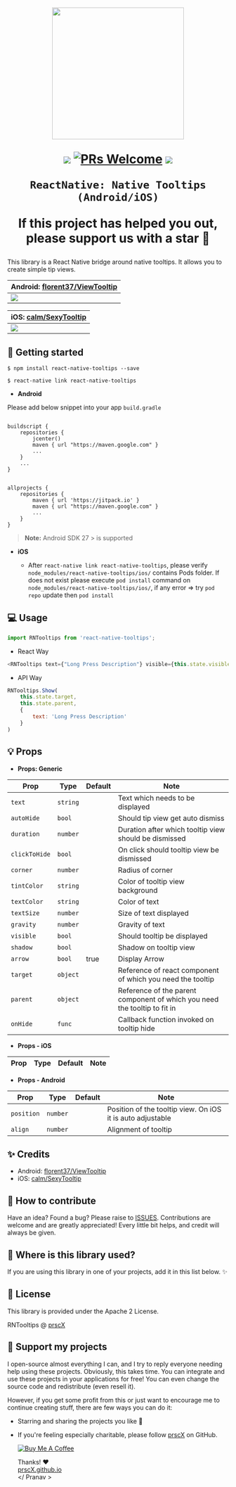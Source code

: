 <h1 align="center">

<p align="center">
  <img src="https://storage.googleapis.com/material-design/publish/material_v_12/assets/0B7WCemMG6e0VZ1JKMzJFcmhOWkk/components-tooltips.png" width="300" height="300" />
</p>

<p align="center">
  <a href="https://www.npmjs.com/package/react-native-tooltips"><img src="http://img.shields.io/npm/v/react-native-tooltips.svg?style=flat" /></a>
  <a href="https://github.com/prscX/react-native-tooltips/pulls"><img alt="PRs Welcome" src="https://img.shields.io/badge/PRs-welcome-brightgreen.svg" /></a>
  <a href="https://github.com/prscX/react-native-tooltips#License"><img src="https://img.shields.io/npm/l/react-native-tooltips.svg?style=flat" /></a>
</p>


    ReactNative: Native Tooltips (Android/iOS)

If this project has helped you out, please support us with a star 🌟
</h1>

This library is a React Native bridge around native tooltips. It allows you to create simple tip views.


| **Android: [florent37/ViewTooltip](https://github.com/florent37/ViewTooltip)**             |
| ----------------- |
| <img src="https://raw.githubusercontent.com/florent37/ViewTooltip/master/medias/with_border.gif" />                  |


| **iOS: [calm/SexyTooltip](https://github.com/calm/SexyTooltip)**             |
| ----------------- |
| <img src="https://camo.githubusercontent.com/add1764d27026b81adb117e07a10781c9abbde1b/687474703a2f2f692e696d6775722e636f6d2f4f4e383257526c2e676966" />                  |



## 📖 Getting started

`$ npm install react-native-tooltips --save`

`$ react-native link react-native-tooltips`


- **Android**

Please add below snippet into your app `build.gradle`

```

buildscript {
    repositories {
        jcenter()
        maven { url "https://maven.google.com" }
		...
    }
	...
}


allprojects {
    repositories {
        maven { url 'https://jitpack.io' }
		maven { url "https://maven.google.com" }
		...
    }
}
```

> **Note:** Android SDK 27 > is supported


- **iOS**

    - After `react-native link react-native-tooltips`, please verify `node_modules/react-native-tooltips/ios/` contains Pods folder. If does not exist please execute `pod install` command on `node_modules/react-native-tooltips/ios/`, if any error => try `pod repo` update then `pod install`


## 💻 Usage

```javascript
import RNTooltips from 'react-native-tooltips';
```

- React Way

```javascript
<RNTooltips text={"Long Press Description"} visible={this.state.visible} target={this.state.target} parent={this.state.parent} />
```

- API Way

```javascript
RNTooltips.Show(
    this.state.target,
    this.state.parent,
    {
        text: 'Long Press Description'
    }
)
```

## 💡 Props

- **Props: Generic**

| Prop | Type | Default | Note |
| --- | --- | --- | --- |
| `text` | `string` | | Text which needs to be displayed
| `autoHide` | `bool` | | Should tip view get auto dismiss |
| `duration` | `number` | | Duration after which tooltip view should be dismissed |  |
| `clickToHide` | `bool` | | On click should tooltip view be dismissed |  |
| `corner` | `number` | | Radius of corner
| `tintColor` | `string` | | Color of tooltip view background
| `textColor` | `string` | | Color of text
| `textSize` | `number` | | Size of text displayed
| `gravity` | `number` | | Gravity of text
| `visible` | `bool` | | Should tooltip be displayed
| `shadow` | `bool` | | Shadow on tooltip view
| `arrow` | `bool` | true | Display Arrow
| `target` | `object` | | Reference of react component of which you need the tooltip
| `parent` | `object` | | Reference of the parent component of which you need the tooltip to fit in
| `onHide` | `func` | | Callback function invoked on tooltip hide


- **Props - iOS**

| Prop              | Type       | Default | Note                                                                                                       |
| ----------------- | ---------- | ------- | ---------------------------------------------------------------------------------------------------------- |

- **Props - Android**

| Prop              | Type       | Default | Note                                                                                                       |
| ----------------- | ---------- | ------- | ---------------------------------------------------------------------------------------------------------- |
| `position`      | `number`     |         | Position of the tooltip view. On iOS it is auto adjustable
| `align`       | `number`     |         | Alignment of tooltip                                                            |


## ✨ Credits

- Android: [florent37/ViewTooltip](https://github.com/florent37/ViewTooltip)
- iOS: [calm/SexyTooltip](https://github.com/calm/SexyTooltip)


## 🤔 How to contribute
Have an idea? Found a bug? Please raise to [ISSUES](https://github.com/prscX/react-native-tooltips/issues).
Contributions are welcome and are greatly appreciated! Every little bit helps, and credit will always be given.

## 💫 Where is this library used?
If you are using this library in one of your projects, add it in this list below. ✨


## 📜 License
This library is provided under the Apache 2 License.

RNTooltips @ [prscX](https://github.com/prscX)

## 💖 Support my projects
I open-source almost everything I can, and I try to reply everyone needing help using these projects. Obviously, this takes time. You can integrate and use these projects in your applications for free! You can even change the source code and redistribute (even resell it).

However, if you get some profit from this or just want to encourage me to continue creating stuff, there are few ways you can do it:
* Starring and sharing the projects you like 🚀
* If you're feeling especially charitable, please follow [prscX](https://github.com/prscX) on GitHub.

  <a href="https://www.buymeacoffee.com/prscX" target="_blank"><img src="https://www.buymeacoffee.com/assets/img/custom_images/orange_img.png" alt="Buy Me A Coffee" style="height: auto !important;width: auto !important;" ></a>

  Thanks! ❤️
  <br/>
  [prscX.github.io](https://prscx.github.io)
  <br/>
  </ Pranav >

